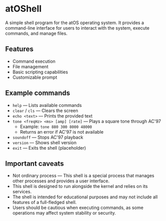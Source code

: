 # atOShell

A simple shell program for the atOS operating system.
It provides a command-line interface for users to interact with the system, execute commands, and manage files.

## Features
- Command execution
- File management
- Basic scripting capabilities
- Customizable prompt

## Example commands

- `help` — Lists available commands
- `clear` / `cls` — Clears the screen
- `echo <text>` — Prints the provided text
- `tone <freqHz> <ms> [amp] [rate]` — Plays a square tone through AC'97
  - Example: `tone 880 300 8000 48000`
  - Returns an error if AC'97 is not available
- `soundoff` — Stops AC'97 playback
- `version` — Shows shell version
- `exit` — Exits the shell (placeholder)

## Important caveats
- Not ordinary process — This shell is a special process that manages other processes and provides a user interface.
- This shell is designed to run alongside the kernel and relies on its services.
- The shell is intended for educational purposes and may not include all features of a full-fledged shell.
- Users should be cautious when executing commands, as some operations may affect system stability or security.

